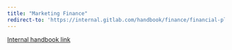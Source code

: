 ```yaml
---
title: "Marketing Finance"
redirect-to: 'https://internal.gitlab.com/handbook/finance/financial-planning-and-analysis/marketing-finance/'
---
```


[Internal handbook link](https://internal.gitlab.com/handbook/finance/financial-planning-and-analysis/marketing-finance/)
